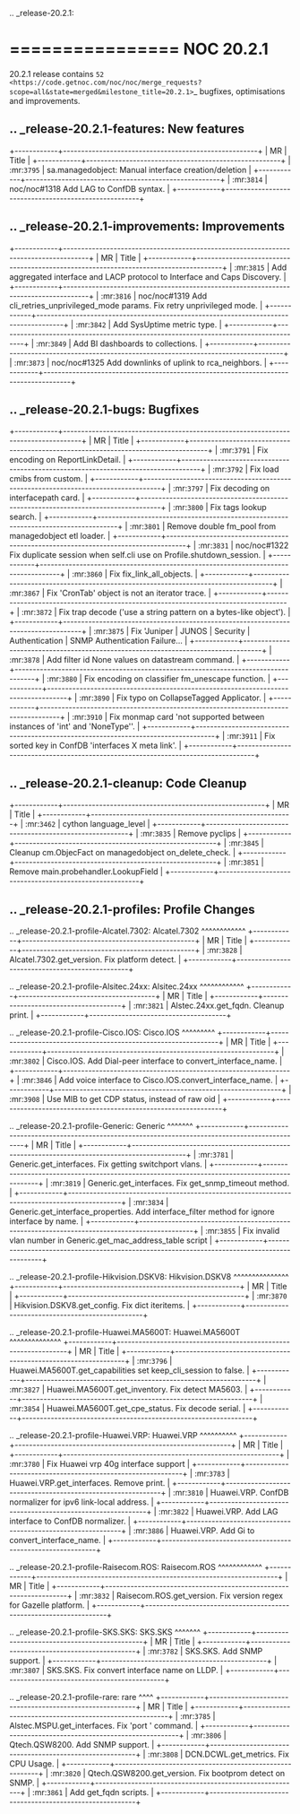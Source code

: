 .. _release-20.2.1:

================
NOC 20.2.1
================

20.2.1 release contains `52 <https://code.getnoc.com/noc/noc/merge_requests?scope=all&state=merged&milestone_title=20.2.1>`_
bugfixes, optimisations and improvements.

.. _release-20.2.1-features:
New features
------------
+------------+------------------------------------------------------+
| MR         | Title                                                |
+------------+------------------------------------------------------+
| :mr:`3795` | sa.managedobject: Manual interface creation/deletion |
+------------+------------------------------------------------------+
| :mr:`3814` | noc/noc#1318 Add LAG to ConfDB syntax.               |
+------------+------------------------------------------------------+


.. _release-20.2.1-improvements:
Improvements
------------
+------------+-------------------------------------------------------------------------------------+
| MR         | Title                                                                               |
+------------+-------------------------------------------------------------------------------------+
| :mr:`3815` | Add aggregated interface and LACP protocol to Interface and Caps Discovery.         |
+------------+-------------------------------------------------------------------------------------+
| :mr:`3816` | noc/noc#1319 Add cli_retries_unprivileged_mode params. Fix retry unprivileged mode. |
+------------+-------------------------------------------------------------------------------------+
| :mr:`3842` | Add SysUptime metric type.                                                          |
+------------+-------------------------------------------------------------------------------------+
| :mr:`3849` | Add BI dashboards to collections.                                                   |
+------------+-------------------------------------------------------------------------------------+
| :mr:`3873` | noc/noc#1325 Add downlinks of uplink to rca_neighbors.                              |
+------------+-------------------------------------------------------------------------------------+


.. _release-20.2.1-bugs:
Bugfixes
--------
+------------+-----------------------------------------------------------------------------------+
| MR         | Title                                                                             |
+------------+-----------------------------------------------------------------------------------+
| :mr:`3791` | Fix encoding on ReportLinkDetail.                                                 |
+------------+-----------------------------------------------------------------------------------+
| :mr:`3792` | Fix load cmibs from custom.                                                       |
+------------+-----------------------------------------------------------------------------------+
| :mr:`3797` | Fix decoding on interfacepath card.                                               |
+------------+-----------------------------------------------------------------------------------+
| :mr:`3800` | Fix tags lookup search.                                                           |
+------------+-----------------------------------------------------------------------------------+
| :mr:`3801` | Remove double fm_pool from managedobject etl loader.                              |
+------------+-----------------------------------------------------------------------------------+
| :mr:`3831` | noc/noc#1322 Fix duplicate session when self.cli use on Profile.shutdown_session. |
+------------+-----------------------------------------------------------------------------------+
| :mr:`3860` | Fix fix_link_all_objects.                                                         |
+------------+-----------------------------------------------------------------------------------+
| :mr:`3867` | Fix 'CronTab' object is not an iterator trace.                                    |
+------------+-----------------------------------------------------------------------------------+
| :mr:`3872` | Fix trap decode ('use a string pattern on a bytes-like object').                  |
+------------+-----------------------------------------------------------------------------------+
| :mr:`3875` | Fix 'Juniper | JUNOS | Security | Authentication | SNMP Authentication Failure... |
+------------+-----------------------------------------------------------------------------------+
| :mr:`3878` | Add filter id None values on datastream command.                                  |
+------------+-----------------------------------------------------------------------------------+
| :mr:`3880` | Fix encoding on classifier fm_unescape function.                                  |
+------------+-----------------------------------------------------------------------------------+
| :mr:`3890` | Fix typo on CollapseTagged Applicator.                                            |
+------------+-----------------------------------------------------------------------------------+
| :mr:`3910` | Fix monmap card 'not supported between instances of 'int' and 'NoneType''.        |
+------------+-----------------------------------------------------------------------------------+
| :mr:`3911` | Fix sorted key in ConfDB 'interfaces X meta link'.                                |
+------------+-----------------------------------------------------------------------------------+


.. _release-20.2.1-cleanup:
Code Cleanup
------------
+------------+--------------------------------------------------------+
| MR         | Title                                                  |
+------------+--------------------------------------------------------+
| :mr:`3462` | cython language_level                                  |
+------------+--------------------------------------------------------+
| :mr:`3835` | Remove pyclips                                         |
+------------+--------------------------------------------------------+
| :mr:`3845` | Cleanup cm.ObjecFact on managedobject on_delete_check. |
+------------+--------------------------------------------------------+
| :mr:`3851` | Remove main.probehandler.LookupField                   |
+------------+--------------------------------------------------------+


.. _release-20.2.1-profiles:
Profile Changes
---------------

.. _release-20.2.1-profile-Alcatel.7302:
Alcatel.7302
^^^^^^^^^^^^
+------------+------------------------------------------------+
| MR         | Title                                          |
+------------+------------------------------------------------+
| :mr:`3828` | Alcatel.7302.get_version. Fix platform detect. |
+------------+------------------------------------------------+


.. _release-20.2.1-profile-Alsitec.24xx:
Alsitec.24xx
^^^^^^^^^^^^
+------------+--------------------------------------+
| MR         | Title                                |
+------------+--------------------------------------+
| :mr:`3821` | Alstec.24xx.get_fqdn. Cleanup print. |
+------------+--------------------------------------+


.. _release-20.2.1-profile-Cisco.IOS:
Cisco.IOS
^^^^^^^^^
+------------+---------------------------------------------------------------+
| MR         | Title                                                         |
+------------+---------------------------------------------------------------+
| :mr:`3802` | Cisco.IOS. Add Dial-peer interface to convert_interface_name. |
+------------+---------------------------------------------------------------+
| :mr:`3846` | Add voice interface to Cisco.IOS.convert_interface_name.      |
+------------+---------------------------------------------------------------+
| :mr:`3908` | Use MIB to get CDP status, instead of raw oid                 |
+------------+---------------------------------------------------------------+


.. _release-20.2.1-profile-Generic:
Generic
^^^^^^^
+------------+---------------------------------------------------------------------------------------------+
| MR         | Title                                                                                       |
+------------+---------------------------------------------------------------------------------------------+
| :mr:`3781` | Generic.get_interfaces. Fix getting switchport vlans.                                       |
+------------+---------------------------------------------------------------------------------------------+
| :mr:`3819` | Generic.get_interfaces. Fix get_snmp_timeout method.                                        |
+------------+---------------------------------------------------------------------------------------------+
| :mr:`3834` | Generic.get_interface_properties. Add interface_filter method for ignore interface by name. |
+------------+---------------------------------------------------------------------------------------------+
| :mr:`3855` | Fix invalid vlan number in Generic.get_mac_address_table script                             |
+------------+---------------------------------------------------------------------------------------------+


.. _release-20.2.1-profile-Hikvision.DSKV8:
Hikvision.DSKV8
^^^^^^^^^^^^^^^
+------------+-------------------------------------------------+
| MR         | Title                                           |
+------------+-------------------------------------------------+
| :mr:`3870` | Hikvision.DSKV8.get_config. Fix dict iteritems. |
+------------+-------------------------------------------------+


.. _release-20.2.1-profile-Huawei.MA5600T:
Huawei.MA5600T
^^^^^^^^^^^^^^
+------------+----------------------------------------------------------------+
| MR         | Title                                                          |
+------------+----------------------------------------------------------------+
| :mr:`3796` | Huawei.MA5600T.get_capabilities set keep_cli_session to false. |
+------------+----------------------------------------------------------------+
| :mr:`3827` | Huawei.MA5600T.get_inventory. Fix detect MA5603.               |
+------------+----------------------------------------------------------------+
| :mr:`3854` | Huawei.MA5600T.get_cpe_status. Fix decode serial.              |
+------------+----------------------------------------------------------------+


.. _release-20.2.1-profile-Huawei.VRP:
Huawei.VRP
^^^^^^^^^^
+------------+------------------------------------------------------------+
| MR         | Title                                                      |
+------------+------------------------------------------------------------+
| :mr:`3780` | Fix Huawei vrp 40g interface support                       |
+------------+------------------------------------------------------------+
| :mr:`3783` | Huawei.VRP.get_interfaces. Remove print.                   |
+------------+------------------------------------------------------------+
| :mr:`3810` | Huawei.VRP. ConfDB normalizer for ipv6 link-local address. |
+------------+------------------------------------------------------------+
| :mr:`3822` | Huawei.VRP. Add LAG interface to ConfDB normalizer.        |
+------------+------------------------------------------------------------+
| :mr:`3886` | Huawei.VRP. Add Gi to convert_interface_name.              |
+------------+------------------------------------------------------------+


.. _release-20.2.1-profile-Raisecom.ROS:
Raisecom.ROS
^^^^^^^^^^^^
+------------+-------------------------------------------------------------------+
| MR         | Title                                                             |
+------------+-------------------------------------------------------------------+
| :mr:`3832` | Raisecom.ROS.get_version. Fix version regex for Gazelle platform. |
+------------+-------------------------------------------------------------------+


.. _release-20.2.1-profile-SKS.SKS:
SKS.SKS
^^^^^^^
+------------+----------------------------------------------+
| MR         | Title                                        |
+------------+----------------------------------------------+
| :mr:`3782` | SKS.SKS. Add SNMP support.                   |
+------------+----------------------------------------------+
| :mr:`3807` | SKS.SKS. Fix convert interface name on LLDP. |
+------------+----------------------------------------------+


.. _release-20.2.1-profile-rare:
rare
^^^^
+------------+---------------------------------------------------------+
| MR         | Title                                                   |
+------------+---------------------------------------------------------+
| :mr:`3785` | Alstec.MSPU.get_interfaces. Fix 'port ' command.        |
+------------+---------------------------------------------------------+
| :mr:`3806` | Qtech.QSW8200. Add SNMP support.                        |
+------------+---------------------------------------------------------+
| :mr:`3808` | DCN.DCWL.get_metrics. Fix CPU Usage.                    |
+------------+---------------------------------------------------------+
| :mr:`3820` | Qtech.QSW8200.get_version. Fix bootprom detect on SNMP. |
+------------+---------------------------------------------------------+
| :mr:`3861` | Add get_fqdn scripts.                                   |
+------------+---------------------------------------------------------+